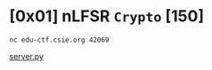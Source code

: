 # [0x01] nLFSR `Crypto` [150]

`nc edu-ctf.csie.org 42069`

[server.py](https://drive.google.com/file/d/13sGG3byvbtzgBV9rRHEcQ7BEaqmfho1m/view?usp=sharing)
